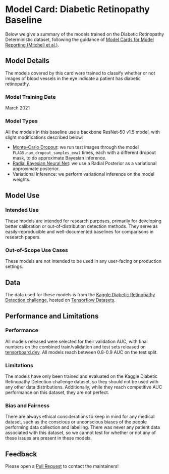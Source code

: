 # Model Card: Diabetic Retinopathy Baseline

Below we give a summary of the models trained on the Diabetic Retinopathy Deterministic dataset, following the guidance of [Model Cards for Model Reporting (Mitchell et al.)](https://arxiv.org/abs/1810.03993).

## Model Details

The models covered by this card were trained to classify whether or not images of blood vessels in the eye indicate a patient has diabetic retinopathy.

### Model Training Date

March 2021

### Model Types

All the models in this baseline use a backbone ResNet-50 v1.5 model, with slight modifications described below:

- [Monte-Carlo Dropout](https://arxiv.org/abs/1506.02142): we run test images through the model `FLAGS.num_dropout_samples_eval` times, each with a different dropout mask, to do approximate Bayesian inference.
- [Radial Bayesian Neural Net](https://arxiv.org/abs/1907.00865): we use a Radial Posterior as a variational approximate posterior.
- Variational Inference: we perform variational inference on the model weights.

## Model Use

### Intended Use

These models are intended for research purposes, primarily for developing better calibration or out-of-distribution detection methods. They serve as easily-reproducible and well-documented baselines for comparisons in research papers.

### Out-of-Scope Use Cases

These models are not intended to be used in any user-facing or production settings.

## Data

The data used for these models is from the [Kaggle Diabetic Retinopathy Detection challenge](https://www.kaggle.com/c/diabetic-retinopathy-detection/data), hosted on [Tensorflow Datasets](https://www.tensorflow.org/datasets/catalog/diabetic_retinopathy_detection).

## Performance and Limitations

### Performance

All models released were selected for their validation AUC, with final numbers on the combined train/validation and test sets released on [tensorboard.dev](tensorboard.dev). All models reach between 0.8-0.9 AUC on the test split.

### Limitations

The models have only been trained and evaluated on the Kaggle Diabetic Retinopathy Detection challenge dataset, so they should not be used with any other data distributions. Additionally, while they reach competitive AUC performance on this dataset, they are not perfect.

### Bias and Fairness

There are always ethical considerations to keep in mind for any medical dataset, such as the conscious or unconscious biases of the people performing data collection and labelling. There was never any patient data associated with this dataset, so we cannot test for whether or not any of these issues are present in these models.

## Feedback

Please open a [Pull Request](https://github.com/google/uncertainty-baselines/pulls) to contact the maintainers!

